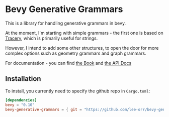 # Bevy Generative Grammars

This is a library for handling generative grammars in bevy.

At the moment, I'm starting with simple grammars - the first one is based on [Tracery](https://github.com/galaxykate/tracery), which is primarily useful for strings.

However, I intend to add some other structures, to open the door for more complex options such as geometry grammars and graph grammars.

For documentation - you can find [the Book](https://lee-orr.github.io/bevy-generative-grammars) and [the API Docs](https://lee-orr.github.io/bevy-generative-grammars/doc/bevy_generative_grammars/index.html)

## Installation

To install, you currently need to specify the github repo in `Cargo.toml`:

```toml
[dependencies]
bevy = "0.10"
bevy-generative-grammars = { git = "https://github.com/lee-orr/bevy-generative-grammars", features = ["bevy"]}
```
